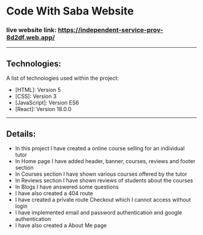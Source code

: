 # Code With Saba Website
### live website link: https://independent-service-prov-8d2df.web.app/
***
## Technologies:
A list of technologies used within the project:
* [HTML]: Version 5
* [CSS]: Version 3
* [JavaScript]: Version ES6
* [React]: Version 18.0.0
***
## Details:
* In this project I have created a online course selling for an individual tutor
* In Home page I have added header, banner, courses, reviews and footer section
* In Courses section I have shown various courses offered by the tutor
* In Reviews section I have shown reviews of students about the courses
* In Blogs I have answered some questions
* I have also created a 404 route
* I have created a private route Checkout which I cannot access without login
* I have implemented email and password authentication and google authentication
* I have also created a About Me page
